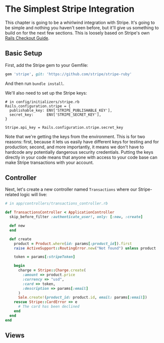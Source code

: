 [stripe_guide]: https://stripe.com/docs/checkout/guides/rails

# The Simplest Stripe Integration

This chapter is going to be a whirlwind integration with Stripe. It's going to be simple and nothing you haven't seen before, but it'll give us something to build on for the next few sections. This is loosely based on Stripe's own [Rails Checkout Guide][stripe_guide].

## Basic Setup

First, add the Stripe gem to your Gemfile:

```ruby
gem 'stripe', git: 'https://github.com/stripe/stripe-ruby'
```

And then run `bundle install`.

We'll also need to set up the Stripe keys:

```
# in config/initializers/stripe.rb
Rails.configuration.stripe = {
  publishable_key: ENV['STRIPE_PUBLISHABLE_KEY'],
  secret_key:      ENV['STRIPE_SECRET_KEY'],
}

Stripe.api_key = Rails.configuration.stripe.secret_key
```

Note that we're getting the keys from the environment. This is for two reasons: first, because it lets us easily have different keys for testing and for production; second, and more importantly, it means we don't have to hardcode any potentially dangerous security credentials. Putting the keys directly in your code means that anyone with access to your code base can make Stripe transactions with your account.

## Controller

Next, let's create a new controller named `Transactions` where our Stripe-related logic will live:

```ruby
# in app/controllers/transactions_controller.rb

def TransactionsController < ApplicationController
  skip_before_filter :authenticate_user!, only: [:new, :create]

  def new
  end

  def create
    product = Product.where(id: params[:product_id]).first
    raise ActiveSupport::RoutingError.new("Not found") unless product

    token = params[:stripeToken]

    begin
      charge = Stripe::Charge.create(
        :amount => product.price
        :currency => "usd",
        :card => token,
        :description => params[:email]
      )
      Sale.create!(product_id: product.id, email: params[:email])
    rescue Stripe::CardError => e
      # The card has been declined
    end
  end
end
```

## Views

